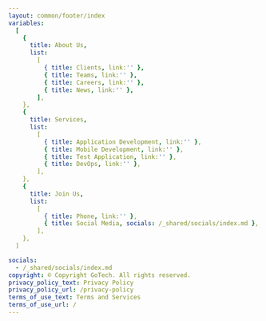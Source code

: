 ```yaml
---
layout: common/footer/index
variables:
  [
    {
      title: About Us,
      list:
        [
          { title: Clients, link:'' },
          { title: Teams, link:'' },
          { title: Careers, link:'' },
          { title: News, link:'' },
        ],
    },
    {
      title: Services,
      list:
        [
          { title: Application Development, link:'' },
          { title: Mobile Development, link:'' },
          { title: Test Application, link:'' },
          { title: DevOps, link:'' },
        ],
    },
    {
      title: Join Us,
      list:
        [
          { title: Phone, link:'' },
          { title: Social Media, socials: /_shared/socials/index.md },
        ],
    },
  ]

socials:
  - /_shared/socials/index.md
copyright: © Copyright GoTech. All rights reserved.
privacy_policy_text: Privacy Policy
privacy_policy_url: /privacy-policy
terms_of_use_text: Terms and Services
terms_of_use_url: /
---
```

